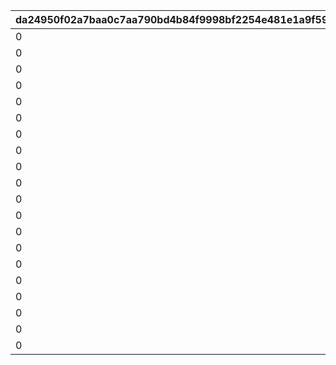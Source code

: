 |da24950f02a7baa0c7aa790bd4b84f9998bf2254e481e1a9f5903b3586c53aa6|f0a029664681dd5f33584f2b9956c2180c9c3f7b75602a6ca047dec367581b67|c9fafe25c3cebb16cde8983f185f7673b712e3effe57676edf2f68b56cd86d6b|f9ad997f6061cd72a0bb68ea2b97d818da402f659f3f3218bf4f58fe1c4046a4|0cd94ad8c4bc0c5cb18a4394256c28343cc77802714ad899d9df8eb2c045a070|e2b629a5d0e7dcb53f759ccfe1006693581e45a2ffbb2118048d7b1fba13fb2c|f02a40f349a035d9793431045abe7677f7b23cea830eb9514c3df54c69bf91f3|
| --- | --- | --- | --- | --- | --- | --- |
|0|10008101|1|1|10008111||0|
|0|10008112|1|2|10008115||0|
|0|10008101|3|3|10008103||0|
|0|10008105|3|4|10008115||0|
|0|10008112|4|5|150||0|
|0|10028101|1|6|10028111||0|
|0|10028112|1|7|10028115||0|
|0|10028101|3|8|10028103||0|
|0|10028105|3|9|10028115||0|
|0|10028112|4|10|150||0|
|0|20012104|11|11|20012104||20012107|
|0|20012108|11|12|20012108||20012109|
|0|20012110|11|13|20012110||20012114|
|0|20012115|11|14|20012115||20012115|
|0|20012110|4|15|120||0|
|0|20008101|1|16|20008111||0|
|0|20008112|1|17|20008115||0|
|0|20008101|3|18|20008103||0|
|0|20008105|3|19|20008115||0|
|0|20008112|4|20|150||0|